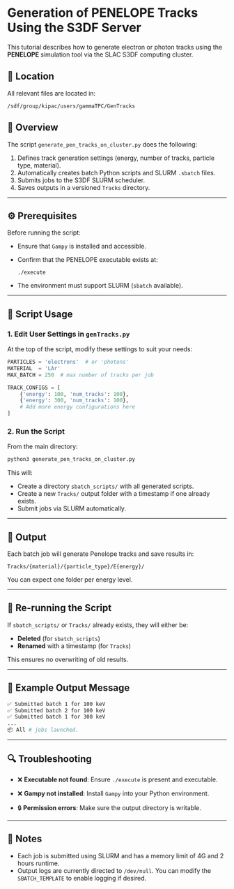 # Generation of PENELOPE Tracks Using the S3DF Server

This tutorial describes how to generate electron or photon tracks using the **PENELOPE** simulation tool via the SLAC S3DF computing cluster. 
## 📂 Location
All relevant files are located in:
```
/sdf/group/kipac/users/gammaTPC/GenTracks
```

## 🧠 Overview

The script `generate_pen_tracks_on_cluster.py` does the following:

1. Defines track generation settings (energy, number of tracks, particle type, material).
2. Automatically creates batch Python scripts and SLURM `.sbatch` files.
3. Submits jobs to the S3DF SLURM scheduler.
4. Saves outputs in a versioned `Tracks` directory.

---

## ⚙️ Prerequisites

Before running the script:

* Ensure that `Gampy` is installed and accessible.

* Confirm that the PENELOPE executable exists at:

  ```
  ./execute
  ```

* The environment must support SLURM (`sbatch` available).

---

## 📄 Script Usage

### 1. Edit User Settings in `genTracks.py`

At the top of the script, modify these settings to suit your needs:

```python
PARTICLES = 'electrons'  # or 'photons'
MATERIAL  = 'LAr'
MAX_BATCH = 250  # max number of tracks per job

TRACK_CONFIGS = [
    {'energy': 100, 'num_tracks': 100},
    {'energy': 300, 'num_tracks': 100},
    # Add more energy configurations here
]
```

### 2. Run the Script

From the main directory:

```bash
python3 generate_pen_tracks_on_cluster.py
```

This will:

* Create a directory `sbatch_scripts/` with all generated scripts.
* Create a new `Tracks/` output folder with a timestamp if one already exists.
* Submit jobs via SLURM automatically.

---

## 📁 Output

Each batch job will generate Penelope tracks and save results in:

```
Tracks/{material}/{particle_type}/E{energy}/
```

You can expect one folder per energy level.

---

## 🔄 Re-running the Script

If `sbatch_scripts/` or `Tracks/` already exists, they will either be:

* **Deleted** (for `sbatch_scripts`)
* **Renamed** with a timestamp (for `Tracks`)

This ensures no overwriting of old results.

---

## 🧪 Example Output Message

```bash
✅ Submitted batch 1 for 100 keV
✅ Submitted batch 2 for 100 keV
✅ Submitted batch 1 for 300 keV
...
📦 All # jobs launched.
```

---

## 🔍 Troubleshooting

* ❌ **Executable not found**:
  Ensure `./execute` is present and executable.

* ❌ **Gampy not installed**:
  Install `Gampy` into your Python environment.

* 🔒 **Permission errors**:
  Make sure the output directory is writable.

---

## 📌 Notes

* Each job is submitted using SLURM and has a memory limit of 4G and 2 hours runtime.
* Output logs are currently directed to `/dev/null`. You can modify the `SBATCH_TEMPLATE` to enable logging if desired.

